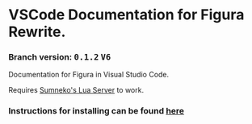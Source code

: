 # VSCode Documentation for Figura Rewrite.
### Branch version: <kbd>**0.1.2**</kbd> <kbd>**V6**</kbd>

Documentation for Figura in Visual Studio Code.

Requires [Sumneko's Lua Server](https://marketplace.visualstudio.com/items?itemName=sumneko.lua) to work.

### Instructions for installing can be found [here](../../wiki)
